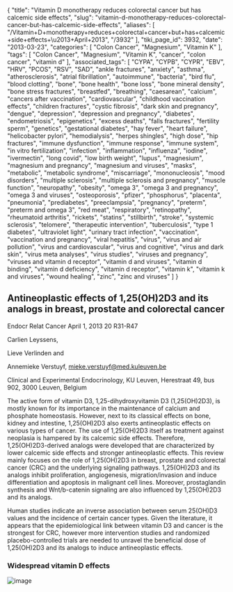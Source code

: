 {
    "title": "Vitamin D monotherapy reduces colorectal cancer but has calcemic side effects",
    "slug": "vitamin-d-monotherapy-reduces-colorectal-cancer-but-has-calcemic-side-effects",
    "aliases": [
        "/Vitamin+D+monotherapy+reduces+colorectal+cancer+but+has+calcemic+side+effects+\u2013+April+2013",
        "/3932"
    ],
    "tiki_page_id": 3932,
    "date": "2013-03-23",
    "categories": [
        "Colon Cancer",
        "Magnesium",
        "Vitamin K"
    ],
    "tags": [
        "Colon Cancer",
        "Magnesium",
        "Vitamin K",
        "cancer",
        "colon cancer",
        "vitamin d"
    ],
    "associated_tags": [
        "CYPA",
        "CYPB",
        "CYPR",
        "EBV",
        "HRV",
        "PCOS",
        "RSV",
        "SAD",
        "ankle fractures",
        "anxiety",
        "asthma",
        "atherosclerosis",
        "atrial fibrillation",
        "autoimmune",
        "bacteria",
        "bird flu",
        "blood clotting",
        "bone",
        "bone health",
        "bone loss",
        "bone mineral density",
        "bone stress fractures",
        "breastfed",
        "breathing",
        "caesarean",
        "calcium",
        "cancers after vaccination",
        "cardiovascular",
        "childhood vaccination effects",
        "children fractures",
        "cystic fibrosis",
        "dark skin and pregnancy",
        "dengue",
        "depression",
        "depression and pregnancy",
        "diabetes",
        "endometriosis",
        "epigenetics",
        "excess deaths",
        "falls fractures",
        "fertility sperm",
        "genetics",
        "gestational diabetes",
        "hay fever",
        "heart failure",
        "helicobacter pylori",
        "hemodialysis",
        "herpes shingles",
        "high dose",
        "hip fractures",
        "immune dysfunction",
        "immune response",
        "immune system",
        "in vitro fertilization",
        "infection",
        "inflammation",
        "influenza",
        "iodine",
        "ivermectin",
        "long covid",
        "low birth weight",
        "lupus",
        "magnesium",
        "magnesium and pregnancy",
        "magnesium and viruses",
        "masks",
        "metabolic",
        "metabolic syndrome",
        "miscarriage",
        "mononucleosis",
        "mood disorders",
        "multiple sclerosis",
        "multiple sclerosis and pregnancy",
        "muscle function",
        "neuropathy",
        "obesity",
        "omega 3",
        "omega 3 and pregnancy",
        "omega 3 and viruses",
        "osteoporosis",
        "pfizer",
        "phosphorus",
        "placenta",
        "pneumonia",
        "prediabetes",
        "preeclampsia",
        "pregnancy",
        "preterm",
        "preterm and omega 3",
        "red meat",
        "respiratory",
        "retinopathy",
        "rheumatoid arthritis",
        "rickets",
        "statins",
        "stillbirth",
        "stroke",
        "systemic sclerosis",
        "telomere",
        "therapeutic intervention",
        "tuberculosis",
        "type 1 diabetes",
        "ultraviolet light",
        "urinary tract infection",
        "vaccination",
        "vaccination and pregnancy",
        "viral hepatitis",
        "virus",
        "virus and air pollution",
        "virus and cardiovascular",
        "virus and cognitive",
        "virus and dark skin",
        "virus meta analyses",
        "virus studies",
        "viruses and pregnancy",
        "viruses and vitamin d receptor",
        "vitamin d and viruses",
        "vitamin d binding",
        "vitamin d deficiency",
        "vitamin d receptor",
        "vitamin k",
        "vitamin k and viruses",
        "wound healing",
        "zinc",
        "zinc and viruses"
    ]
}


## Antineoplastic effects of 1,25(OH)2D3 and its analogs in breast, prostate and colorectal cancer

Endocr Relat Cancer April 1, 2013 20 R31-R47 

Carlien Leyssens,

Lieve Verlinden and

Annemieke Verstuyf, mieke.verstuyf@med.kuleuven.be

Clinical and Experimental Endocrinology, KU Leuven, Herestraat 49, bus 902, 3000 Leuven, Belgium

The active form of vitamin D3, 1,25-dihydroxyvitamin D3 (1,25(OH)2D3), is mostly known for its importance in the maintenance of calcium and phosphate homeostasis. However, next to its classical effects on bone, kidney and intestine, 1,25(OH)2D3 also exerts antineoplastic effects on various types of cancer. The use of 1,25(OH)2D3 itself as treatment against neoplasia is hampered by its calcemic side effects. Therefore, 1,25(OH)2D3-derived analogs were developed that are characterized by lower calcemic side effects and stronger antineoplastic effects. This review mainly focuses on the role of 1,25(OH)2D3 in breast, prostate and colorectal cancer (CRC) and the underlying signaling pathways. 1,25(OH)2D3 and its analogs inhibit proliferation, angiogenesis, migration/invasion and induce differentiation and apoptosis in malignant cell lines. Moreover, prostaglandin synthesis and Wnt/b-catenin signaling are also influenced by 1,25(OH)2D3 and its analogs. 

Human studies indicate an inverse association between serum 25(OH)D3 values and the incidence of certain cancer types. Given the literature, it appears that the epidemiological link between vitamin D3 and cancer is the strongest for CRC, however more intervention studies and randomized placebo-controlled trials are needed to unravel the beneficial dose of 1,25(OH)2D3 and its analogs to induce antineoplastic effects.

### Widespread vitamin D effects

<img src="https://d378j1rmrlek7x.cloudfront.net/attachments/jpeg/crc1.jpg" alt="image">